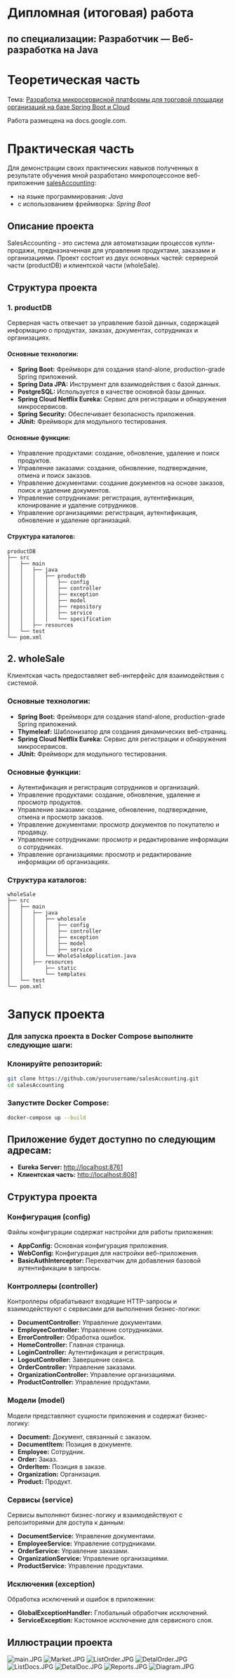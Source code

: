 # <h1>**Дипломная (итоговая) работа**

## по специализации: Разработчик — Веб-разработка на Java

<h1>Теоретическая часть</h1>

Тема: [Разработка микросервисной платформы
для торговой площадки организаций на базе Spring Boot и Cloud](https://docs.google.com/document/d/1FHRa-3CLlUm6XhEfwhpFOczjTOqyjOdp/edit?usp=sharing&ouid=101680787802208176601&rtpof=true&sd=true)

Работа размещена на docs.google.com.

<h1>Практическая часть</h1>

Для демонстрации своих практических навыков полученных в результате обучения мной разработано микропоцессоное веб-приложение [salesAccounting](https://github.com/Bev0802/Diplom/tree/master/salesAccounting):

- на языке программирования: _Java_
- с использованием фреймворка: _Spring Boot_

## Описание проекта

SalesAccounting - это система для автоматизации процессов купли-продажи, предназначенная для управления продуктами, заказами и организациями. Проект состоит из двух основных частей: серверной части (productDB) и клиентской части (wholeSale).

## Структура проекта

### 1. productDB

Серверная часть отвечает за управление базой данных, содержащей информацию о продуктах, заказах, документах, сотрудниках и организациях.

#### Основные технологии:

- **Spring Boot:** Фреймворк для создания stand-alone, production-grade Spring приложений.
- **Spring Data JPA:** Инструмент для взаимодействия с базой данных.
- **PostgreSQL:** Используется в качестве основной базы данных.
- **Spring Cloud Netflix Eureka:** Сервис для регистрации и обнаружения микросервисов.
- **Spring Security:** Обеспечивает безопасность приложения.
- **JUnit:** Фреймворк для модульного тестирования.

#### Основные функции:

- Управление продуктами: создание, обновление, удаление и поиск продуктов.
- Управление заказами: создание, обновление, подтверждение, отмена и поиск заказов.
- Управление документами: создание документов на основе заказов, поиск и удаление документов.
- Управление сотрудниками: регистрация, аутентификация, клонирование и удаление сотрудников.
- Управление организациями: регистрация, аутентификация, обновление и удаление организаций.

#### Структура каталогов:

```plaintext
productDB
├── src
│   ├── main
│   │   ├── java
│   │   │   ├── productdb
│   │   │   │   ├── config
│   │   │   │   ├── controller
│   │   │   │   ├── exception
│   │   │   │   ├── model
│   │   │   │   ├── repository
│   │   │   │   ├── service
│   │   │   │   └── specification
│   │   ├── resources
│   └── test
└── pom.xml
```

## 2. wholeSale

Клиентская часть предоставляет веб-интерфейс для взаимодействия с системой.

### Основные технологии:

- **Spring Boot:** Фреймворк для создания stand-alone, production-grade Spring приложений.
- **Thymeleaf:** Шаблонизатор для создания динамических веб-страниц.
- **Spring Cloud Netflix Eureka:** Сервис для регистрации и обнаружения микросервисов.
- **JUnit:** Фреймворк для модульного тестирования.

### Основные функции:

- Аутентификация и регистрация сотрудников и организаций.
- Управление продуктами: создание, обновление, удаление и просмотр продуктов.
- Управление заказами: создание, обновление, подтверждение, отмена и просмотр заказов.
- Управление документами: просмотр документов по покупателю и продавцу.
- Управление сотрудниками: просмотр и редактирование информации о сотрудниках.
- Управление организациями: просмотр и редактирование информации об организациях.

### Структура каталогов:

```plaintext
wholeSale
├── src
│   ├── main
│   │   ├── java
│   │   │   ├── wholesale
│   │   │   │   ├── config
│   │   │   │   ├── controller
│   │   │   │   ├── exception
│   │   │   │   ├── model
│   │   │   │   ├── service
│   │   │   └── WholeSaleApplication.java
│   │   ├── resources
│   │       ├── static
│   │       └── templates
│   └── test
└── pom.xml
```

# Запуск проекта

### Для запуска проекта в Docker Compose выполните следующие шаги:

### Клонируйте репозиторий:

```bash
git clone https://github.com/yourusername/salesAccounting.git
cd salesAccounting
```

### Запустите Docker Compose:

```bash
docker-compose up --build
```

## Приложение будет доступно по следующим адресам:

- **Eureka Server:** [http://localhost:8761](http://localhost:8761)
- **Клиентская часть:** [http://localhost:8081](http://localhost:8081)

## Структура проекта

### Конфигурация (config)

Файлы конфигурации содержат настройки для работы приложения:

- **AppConfig:** Основная конфигурация приложения.
- **WebConfig:** Конфигурация для настройки веб-приложения.
- **BasicAuthInterceptor:** Перехватчик для добавления базовой аутентификации в запросы.

### Контроллеры (controller)

Контроллеры обрабатывают входящие HTTP-запросы и взаимодействуют с сервисами для выполнения бизнес-логики:

- **DocumentController:** Управление документами.
- **EmployeeController:** Управление сотрудниками.
- **ErrorController:** Обработка ошибок.
- **HomeController:** Главная страница.
- **LoginController:** Аутентификация и регистрация.
- **LogoutController:** Завершение сеанса.
- **OrderController:** Управление заказами.
- **OrganizationController:** Управление организациями.
- **ProductController:** Управление продуктами.

### Модели (model)

Модели представляют сущности приложения и содержат бизнес-логику:

- **Document:** Документ, связанный с заказом.
- **DocumentItem:** Позиция в документе.
- **Employee:** Сотрудник.
- **Order:** Заказ.
- **OrderItem:** Позиция в заказе.
- **Organization:** Организация.
- **Product:** Продукт.

### Сервисы (service)

Сервисы выполняют бизнес-логику и взаимодействуют с репозиториями для доступа к данным:

- **DocumentService:** Управление документами.
- **EmployeeService:** Управление сотрудниками.
- **OrderService:** Управление заказами.
- **OrganizationService:** Управление организациями.
- **ProductService:** Управление продуктами.

### Исключения (exception)

Обработка исключений и ошибок в приложении:

- **GlobalExceptionHandler:** Глобальный обработчик исключений.
- **ServiceException:** Кастомное исключение для сервисного слоя.

## Иллюстрации проекта

![main.JPG](salesAccounting/wholeSale/src/main/resources/static/img/main.JPG)
![Market.JPG](salesAccounting/wholeSale/src/main/resources/static/img/Market.JPG)
![ListOrder.JPG](salesAccounting/wholeSale/src/main/resources/static/img/ListDocs.JPG)
![DetalOrder.JPG](salesAccounting/wholeSale/src/main/resources/static/img/DetalOrder.JPG)
![ListDocs.JPG](salesAccounting/wholeSale/src/main/resources/static/img/ListDocs.JPG)
![DetalDoc.JPG](salesAccounting/wholeSale/src/main/resources/static/img/DetalDoc.JPG)
![Reports.JPG](salesAccounting/wholeSale/src/main/resources/static/img/Reports.JPG)
![Diagram.JPG](salesAccounting/wholeSale/src/main/resources/static/img/Diagram.JPG)
